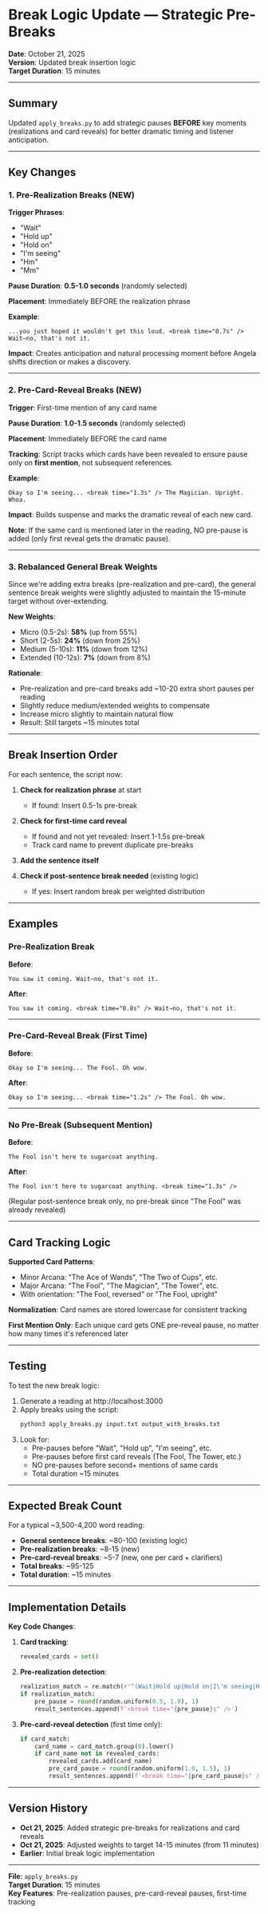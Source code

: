 # Break Logic Update — Strategic Pre-Breaks

**Date**: October 21, 2025  
**Version**: Updated break insertion logic  
**Target Duration**: 15 minutes

---

## Summary

Updated `apply_breaks.py` to add strategic pauses **BEFORE** key moments (realizations and card reveals) for better dramatic timing and listener anticipation.

---

## Key Changes

### 1. **Pre-Realization Breaks** (NEW)

**Trigger Phrases**:
- "Wait"
- "Hold up"
- "Hold on"
- "I'm seeing"
- "Hm"
- "Mm"

**Pause Duration**: **0.5-1.0 seconds** (randomly selected)

**Placement**: Immediately BEFORE the realization phrase

**Example**:
```
...you just hoped it wouldn't get this loud. <break time="0.7s" /> Wait—no, that's not it.
```

**Impact**: Creates anticipation and natural processing moment before Angela shifts direction or makes a discovery.

---

### 2. **Pre-Card-Reveal Breaks** (NEW)

**Trigger**: First-time mention of any card name

**Pause Duration**: **1.0-1.5 seconds** (randomly selected)

**Placement**: Immediately BEFORE the card name

**Tracking**: Script tracks which cards have been revealed to ensure pause only on **first mention**, not subsequent references.

**Example**:
```
Okay so I'm seeing... <break time="1.3s" /> The Magician. Upright. Whoa.
```

**Impact**: Builds suspense and marks the dramatic reveal of each new card.

**Note**: If the same card is mentioned later in the reading, NO pre-pause is added (only first reveal gets the dramatic pause).

---

### 3. **Rebalanced General Break Weights**

Since we're adding extra breaks (pre-realization and pre-card), the general sentence break weights were slightly adjusted to maintain the 15-minute target without over-extending.

**New Weights**:
- Micro (0.5-2s): **58%** (up from 55%)
- Short (2-5s): **24%** (down from 25%)
- Medium (5-10s): **11%** (down from 12%)
- Extended (10-12s): **7%** (down from 8%)

**Rationale**: 
- Pre-realization and pre-card breaks add ~10-20 extra short pauses per reading
- Slightly reduce medium/extended weights to compensate
- Increase micro slightly to maintain natural flow
- Result: Still targets ~15 minutes total

---

## Break Insertion Order

For each sentence, the script now:

1. **Check for realization phrase** at start
   - If found: Insert 0.5-1s pre-break

2. **Check for first-time card reveal**
   - If found and not yet revealed: Insert 1-1.5s pre-break
   - Track card name to prevent duplicate pre-breaks

3. **Add the sentence itself**

4. **Check if post-sentence break needed** (existing logic)
   - If yes: Insert random break per weighted distribution

---

## Examples

### Pre-Realization Break

**Before**:
```
You saw it coming. Wait—no, that's not it.
```

**After**:
```
You saw it coming. <break time="0.8s" /> Wait—no, that's not it.
```

---

### Pre-Card-Reveal Break (First Time)

**Before**:
```
Okay so I'm seeing... The Fool. Oh wow.
```

**After**:
```
Okay so I'm seeing... <break time="1.2s" /> The Fool. Oh wow.
```

---

### No Pre-Break (Subsequent Mention)

**Before**:
```
The Fool isn't here to sugarcoat anything.
```

**After**:
```
The Fool isn't here to sugarcoat anything. <break time="1.3s" />
```

(Regular post-sentence break only, no pre-break since "The Fool" was already revealed)

---

## Card Tracking Logic

**Supported Card Patterns**:
- Minor Arcana: "The Ace of Wands", "The Two of Cups", etc.
- Major Arcana: "The Fool", "The Magician", "The Tower", etc.
- With orientation: "The Fool, reversed" or "The Fool, upright"

**Normalization**: Card names are stored lowercase for consistent tracking

**First Mention Only**: Each unique card gets ONE pre-reveal pause, no matter how many times it's referenced later

---

## Testing

To test the new break logic:

1. Generate a reading at http://localhost:3000
2. Apply breaks using the script:
   ```bash
   python3 apply_breaks.py input.txt output_with_breaks.txt
   ```
3. Look for:
   - Pre-pauses before "Wait", "Hold up", "I'm seeing", etc.
   - Pre-pauses before first card reveals (The Fool, The Tower, etc.)
   - NO pre-pauses before second+ mentions of same cards
   - Total duration ~15 minutes

---

## Expected Break Count

For a typical ~3,500-4,200 word reading:
- **General sentence breaks**: ~80-100 (existing logic)
- **Pre-realization breaks**: ~8-15 (new)
- **Pre-card-reveal breaks**: ~5-7 (new, one per card + clarifiers)
- **Total breaks**: ~95-125
- **Total duration**: ~15 minutes

---

## Implementation Details

**Key Code Changes**:

1. **Card tracking**:
   ```python
   revealed_cards = set()
   ```

2. **Pre-realization detection**:
   ```python
   realization_match = re.match(r'^(Wait|Hold up|Hold on|I\'m seeing|Hm|Mm)', sentence, re.IGNORECASE)
   if realization_match:
       pre_pause = round(random.uniform(0.5, 1.0), 1)
       result_sentences.append(f'<break time="{pre_pause}s" />')
   ```

3. **Pre-card-reveal detection** (first time only):
   ```python
   if card_match:
       card_name = card_match.group(0).lower()
       if card_name not in revealed_cards:
           revealed_cards.add(card_name)
           pre_card_pause = round(random.uniform(1.0, 1.5), 1)
           result_sentences.append(f'<break time="{pre_card_pause}s" />')
   ```

---

## Version History

- **Oct 21, 2025**: Added strategic pre-breaks for realizations and card reveals
- **Oct 21, 2025**: Adjusted weights to target 14-15 minutes (from 11 minutes)
- **Earlier**: Initial break logic implementation

---

**File**: `apply_breaks.py`  
**Target Duration**: 15 minutes  
**Key Features**: Pre-realization pauses, pre-card-reveal pauses, first-time tracking

